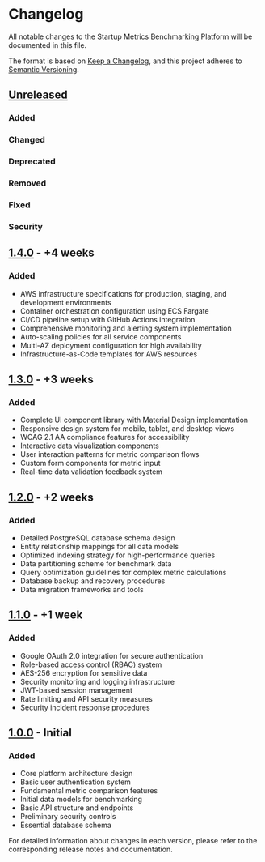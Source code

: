 # Changelog

All notable changes to the Startup Metrics Benchmarking Platform will be documented in this file.

The format is based on [Keep a Changelog](https://keepachangelog.com/), and this project adheres to [Semantic Versioning](https://semver.org/).

## [Unreleased]

### Added

### Changed

### Deprecated

### Removed

### Fixed

### Security

## [1.4.0] - +4 weeks
### Added
- AWS infrastructure specifications for production, staging, and development environments
- Container orchestration configuration using ECS Fargate
- CI/CD pipeline setup with GitHub Actions integration
- Comprehensive monitoring and alerting system implementation
- Auto-scaling policies for all service components
- Multi-AZ deployment configuration for high availability
- Infrastructure-as-Code templates for AWS resources

## [1.3.0] - +3 weeks
### Added
- Complete UI component library with Material Design implementation
- Responsive design system for mobile, tablet, and desktop views
- WCAG 2.1 AA compliance features for accessibility
- Interactive data visualization components
- User interaction patterns for metric comparison flows
- Custom form components for metric input
- Real-time data validation feedback system

## [1.2.0] - +2 weeks
### Added
- Detailed PostgreSQL database schema design
- Entity relationship mappings for all data models
- Optimized indexing strategy for high-performance queries
- Data partitioning scheme for benchmark data
- Query optimization guidelines for complex metric calculations
- Database backup and recovery procedures
- Data migration frameworks and tools

## [1.1.0] - +1 week
### Added
- Google OAuth 2.0 integration for secure authentication
- Role-based access control (RBAC) system
- AES-256 encryption for sensitive data
- Security monitoring and logging infrastructure
- JWT-based session management
- Rate limiting and API security measures
- Security incident response procedures

## [1.0.0] - Initial
### Added
- Core platform architecture design
- Basic user authentication system
- Fundamental metric comparison features
- Initial data models for benchmarking
- Basic API structure and endpoints
- Preliminary security controls
- Essential database schema

For detailed information about changes in each version, please refer to the corresponding release notes and documentation.

[Unreleased]: https://github.com/username/startup-metrics-platform/compare/v1.4.0...HEAD
[1.4.0]: https://github.com/username/startup-metrics-platform/compare/v1.3.0...v1.4.0
[1.3.0]: https://github.com/username/startup-metrics-platform/compare/v1.2.0...v1.3.0
[1.2.0]: https://github.com/username/startup-metrics-platform/compare/v1.1.0...v1.2.0
[1.1.0]: https://github.com/username/startup-metrics-platform/compare/v1.0.0...v1.1.0
[1.0.0]: https://github.com/username/startup-metrics-platform/releases/tag/v1.0.0